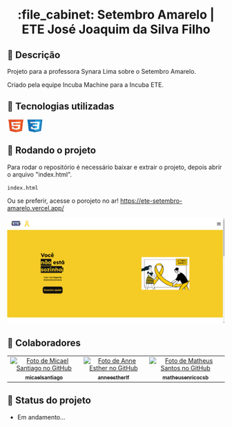 <h1 align="center">:file_cabinet: Setembro Amarelo | ETE José Joaquim da Silva Filho</h1>

## :memo: Descrição
Projeto para a professora Synara Lima sobre o Setembro Amarelo.

Criado pela equipe Incuba Machine para a Incuba ETE.

## :wrench: Tecnologias utilizadas
<div align="left">
  <img align="center" alt="HTML" height="30" width="40" src="https://raw.githubusercontent.com/devicons/devicon/master/icons/html5/html5-original.svg">
  <img align="center" alt="CSS" height="30" width="40" src="https://raw.githubusercontent.com/devicons/devicon/master/icons/css3/css3-original.svg">
</div>

## :rocket: Rodando o projeto
Para rodar o repositório é necessário baixar e extrair o projeto, depois abrir o arquivo "index.html".
```
index.html
```

Ou se preferir, acesse o porojeto no ar!
https://ete-setembro-amarelo.vercel.app/

![Foto do projeto rodando](/assets/images/screenshot.png)

## :handshake: Colaboradores
<table>
  <tr>
    <td align="center">
      <a href="http://github.com/micaelsantiago">
        <img src="https://avatars.githubusercontent.com/u/83787168?v=4" width="100px;" alt="Foto de Micael Santiago no GitHub"/><br>
        <sub>
          <b>micaelsantiago</b>
        </sub>
      </a>
    </td>
    <td align="center">
      <a href="https://github.com/anneestherlf">
        <img src="https://avatars.githubusercontent.com/u/102173382?v=4" width="100px;" alt="Foto de Anne Esther no GitHub"/><br>
        <sub>
          <b>anneestherlf</b>
        </sub>
      </a>
    </td>
    <td align="center">
      <a href="https://github.com/matheusenricocsb">
        <img src="https://avatars.githubusercontent.com/u/102174772?v=4" width="100px;" alt="Foto de Matheus Santos no GitHub"/><br>
        <sub>
          <b>matheusenricocsb</b>
        </sub>
      </a>
    </td>
  </tr>
</table>

## :dart: Status do projeto
<!-- * Concluído! :ballot_box_with_check: -->
* Em andamento...